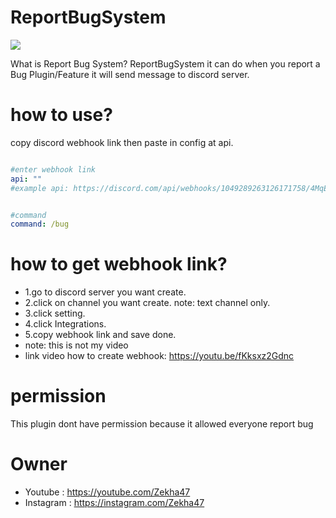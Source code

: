 # ReportBugSystem

  [![](https://poggit.pmmp.io/shield.state/ReportBugSystem)](https://poggit.pmmp.io/p/ReportBugSystem)

  What is Report Bug System?
  ReportBugSystem it can do when you report a Bug Plugin/Feature it will send message to discord server. 

# how to use?

copy discord webhook link then paste in config at api.
``` yaml

#enter webhook link
api: ""
#example api: https://discord.com/api/webhooks/1049289263126171758/4MqEetJt2fmR6-Jb6K9IPgxnDvj6JCRIHdrx2IirSooNDGYspYiXD2HAirEkyUmYYFV2
```
``` yaml

#command
command: /bug
```

# how to get webhook link?
 - 1.go to discord server you want create.
 - 2.click on channel you want create.  note: text channel only.
 - 3.click setting.
 - 4.click Integrations.
 - 5.copy webhook link and save done.
 - note: this is not my video
 - link video how to create webhook: https://youtu.be/fKksxz2Gdnc


# permission
  This plugin dont have permission because it allowed everyone report bug

# Owner
 - Youtube : https://youtube.com/Zekha47
 - Instagram : https://instagram.com/Zekha47
